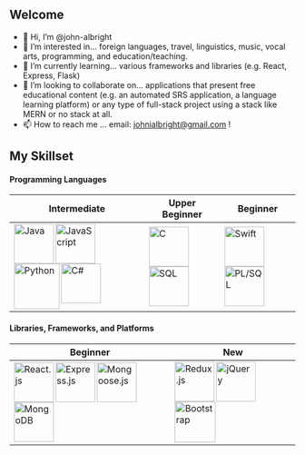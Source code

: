 ## Welcome

- 👋 Hi, I’m @john-albright
- 👀 I’m interested in... foreign languages, travel, linguistics, music, vocal arts, programming, and education/teaching.
- 🌱 I’m currently learning... various frameworks and libraries (e.g. React, Express, Flask)
- 💞️ I’m looking to collaborate on... applications that present free educational content (e.g. an automated SRS application, a language learning platform) or any type of full-stack project using a stack like MERN or no stack at all.
- 📫 How to reach me ... email: johnialbright@gmail.com !

## My Skillset
#### Programming Languages 

Intermediate | Upper Beginner | Beginner
------------ | -------------- | --------
<img align="left" title="Java" alt="Java" width="70px" src="https://img.icons8.com/color/96/000000/java-coffee-cup-logo--v1.png" /><img align="left" title="JavaScript" alt="JavaScript" width="70px" src="https://img.icons8.com/color/96/000000/javascript--v1.png" /><img align="left" title="Python" alt="Python" width="80px" src="https://img.icons8.com/color/96/000000/python--v1.png" /><img align="left" title="C#" alt="C#" width="70px" src="https://img.icons8.com/color/96/000000/c-sharp-logo.png" /> | <img align="left" title="C" alt="C" width="70px" src="https://img.icons8.com/color/96/000000/c-programming.png" /><img align="left" title="SQL (Oracle)" alt="SQL" width="70px" src="https://www.thatjeffsmith.com/wp-content/uploads/2012/03/sqldev_512x512x32.png" /> | <img align="left" title="Swift" alt="Swift" width="70px" src="https://img.icons8.com/color/96/000000/swift.png" /><img align="left" title="PL/SQL" alt="PL/SQL" width="70px" src="https://store.dimensigon.com/wp-content/uploads/2019/03/pl-sql.png" />

#### Libraries, Frameworks, and Platforms
Beginner | New
-------- | ----
<img align="left" title="React" alt="React.js" height="70px" src="https://img.icons8.com/ultraviolet/120/000000/react--v1.png" /><img align="left" title="Express.js" alt="Express.js" height="70px" src="https://cdn-images-1.medium.com/max/1600/1*d2zLEjERsrs1Rzk_95QU9A.png" /><img align="left" title="Mongoose.js" alt="Mongoose.js" height="70px" src="https://images.opencollective.com/proxy/images?src=https:%2F%2Fopencollective-production.s3-us-west-1.amazonaws.com%2F7a00cdd0-fae4-11e7-ae09-7f36f712693a.png&height=640" /><img align="left" title="MongoDB" alt="MongoDB" height="70px" src="https://pluspng.com/img-png/logo-mongodb-png-mongodb-logo-png-400.png" /> | <img align="left" title="Redux.js" alt="Redux.js" width="70px" src="https://img.icons8.com/color/96/000000/redux.png" /><img align="left" title="jQuery" alt="jQuery" width="70px" src="https://pluspng.com/img-png/jquery-logo-png-16-16-512.png" /><img align="left" title="Bootstrap" alt="Bootstrap" height="72px" src="https://seeklogo.com/images/B/bootstrap-5-logo-85A1F11F4F-seeklogo.com.png" />

<!---
john-albright/john-albright is a ✨ special ✨ repository because its `README.md` (this file) appears on your GitHub profile.
You can click the Preview link to take a look at your changes.
--->
